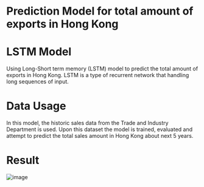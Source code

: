 # Prediction Model for total amount of exports in Hong Kong

# LSTM Model
Using Long-Short term memory (LSTM) model to predict the total amount of exports in Hong Kong. LSTM is a type of recurrent network that handling long sequences of input.

# Data Usage
In this model, the historic sales data from the Trade and Industry Department is used. Upon this dataset the model is trained, evaluated and attempt to predict the total sales amount in Hong Kong about next 5 years.

# Result
![image](https://user-images.githubusercontent.com/127038426/232806056-a4136569-4d1c-4d59-8f42-a1b8bf5f817b.png)

